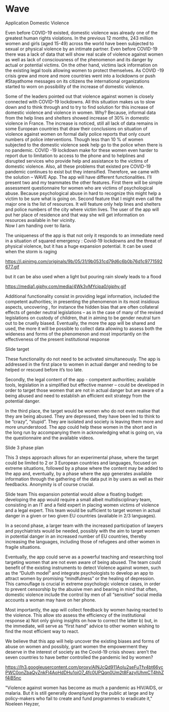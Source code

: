 # Wave
Application Domestic Violence

Even before COVID-19 existed, domestic violence was already one of the greatest human rights violations.  In the previous 12 months, 243 million women and girls (aged 15-49) across the world have been subjected to sexual or physical violence by an intimate partner. Even before COVID-19 there was a lack of data that will show real scale of violence against women as well as lack of consciousness of the phenomenon and its danger by actual or potential victims. On the other hand, victims lack information on the existing legal tools allowing women to protect themselves.
As COVID -19 crisis grew and more and more countries went into a lockdowns or push #Stayathome messages on its citizens the international organizations started to worn on possibility of the increase of domestic violence. 

Some of the leaders pointed out that violence against women is closely connected with COVID-19 lockdowns. 
All this situation makes us to slow down and to think through and to try to find solution for this increase of domestic violence and violence in women. Why? Because, informal data from the help lines and shelters showed increase of 30% in domestic violence in France. The increase is noticed, still all lack of data remains in some European countries that draw their conclusions on situation of violence against women on formal daily police reports that only count numbers of police interventions. 
Though less than 10 % of women subjected to the domestic violence seek help go to the police when there is no pandemic. COVID -19 lockdown make for these women even harder to report due to limitation to access to the phone and to helplines and disrupted services who provide help and assistance to the victims of domestic violence. Also, all these problems that existed pre COVID-19 pandemic continues to exist but they intensified. 
Therefore, we came with the solution – WAVE App.  The app will have different functionalities. I’ll present two and my teammates the other features. First there will be simple assessment questionnaire for women who are victims of psychological abuse. Because psychological abuse in hard to recognize this might help a victim to be sure what is going on. Second feature that I might even call the major one is the list of resources. It will feature only help lines and shelters and police numbers of the city where victim lives. The user of the app will put her place of residence and that way she will get information on resources available in her vicinity.  
Now I am handing over to Ilaria.


The uniqueness of the app is that not only it responds to an immediate need in a situation of squared emergency : Covid-19 lockdowns and the threat of physical violence, but it has a huge expansion potential. 
It can be used when the storm is raging 

https://i.pinimg.com/originals/9b/05/31/9b0531cd79d6c6b0b76d1c9771592677.gif 
 
but it can be also used when a light but pouring rain slowly leads to a flood 

https://media1.giphy.com/media/4Wk3vMYcipa0/giphy.gif 

Additional functionality consist in providing legal information, included the competent authorities; in presenting the phenomenon in its most insidious aspects, uncovering , for instance the hidden bias that are often collateral effects of gender neutral legislations – as in the case of many of the revised legislations on custody of children, that in aiming to be gender neutral turn out to be cruelly biased. Eventually, the more the app will be shared and used, the more it will be possible to collect data allowing to assess both the wideness and forms of the phenomenon and most importantly on the effectiveness of the present institutional response

Slide target

These functionality do not need to be activated simultaneously. The app is addressed in the first place to women in actual danger and needing to be helped or rescued before it’s too late. 

Secondly, the legal content of the app - competent authorities; available tools, legislation in a simplified but effective manner – could be developed in order to target those women that are not in actual danger but are aware of a being abused and need to establish an efficient exit strategy from the potential danger.

In the third place, the target would be women who do not even realise that they are being abused. They are depressed, they have been led to think to be “crazy”, “stupid”. They are isolated and society is leaving them more and more ununderstood. The app could help these women in the short and in the long run by accompanying them in acknowledging what is going on, via the questionnaire and the available videos.

Slide 3 phase plan

This 3 steps approach allows for an experimental phase, where the target could be limited to 2 or 3 European countries and languages, focused on extreme situations, followed by a phase where the content may be added to the app and, eventually, by a phase where the app generates available information through the gathering of the data put in by users as well as their feedbacks. Anonymity is of course crucial. 

Slide team
This expansion potential would allow a floating budget: developing the app would require a small albeit multidisciplinary team, consisting in an IT and a field expert in placing women victims of violence and a legal expert. This team would be sufficient to target women in actual danger in a given or two given EU countries (available in 2/3 languages). 

In a second phase, a larger team with the increased participation of lawyers and psychiatrists would be needed, possibly with the aim to target women in potential danger in an increased number of EU countries, thereby increasing the languages, including those of refugees and other women in fragile situations.

Eventually, the app could serve as a powerful teaching and researching tool targeting women that are not even aware of being abused. The team could benefit of the existing instruments to detect Violence against women, such as the “Duluth model” and integrate psychologists to develop an app to attract women by  promising  “mindfulness” or the healing of depression.
This camouflage is crucial in extreme psychologic violence cases, in order to prevent censorship by the abusive men and bearing in mind that often, domestic violence include the control by men of all “sensitive” social media accounts a woman may have on her phone.

Most importantly, the app will collect feedback by women having reacted to the violence. This allow sto assess the efficiency of the institutional response 
a)	Not only giving insights on how to correct the latter
b)	but, in the immediate, will serve as “first hand” advice to other women wishing to find the most efficient way to react. 

We believe that this app will help uncover the existing biases and forms of abuse on women and possibly, grant women the empowerment they deserve in the interest of society as the Covid-19 crisis shows: aren’t the seven countries to have better controlled the pandemic led by women?

https://lh3.googleusercontent.com/proxy/AlNJcQd911AoIu2seFuTfv4bt66ycPWC0onZbaQyZnkFl4AoHdDHu1oiO7_4fc0UPQqn0Um2t8FazyIUhmCT4hhZf4jB5nc 

"Violence against women has become as much a pandemic as HIV/AIDS, or malaria. But it is still generally downplayed by the public at large and by policy-makers who fail to create and fund programmes to eradicate it," 
Noeleen Heyzer, 
